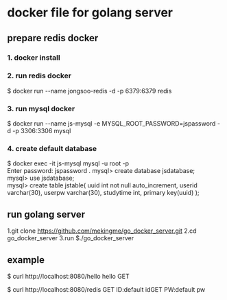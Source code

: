 # docker file for golang server

## prepare redis docker

### 1. docker install
### 2. run redis docker
$ docker run --name jongsoo-redis -d -p 6379:6379 redis
### 3. run mysql docker 
$ docker run --name js-mysql -e MYSQL_ROOT_PASSWORD=jspassword -d -p 3306:3306  mysql
### 4. create default database
$ docker exec -it js-mysql mysql -u root -p  
Enter password: jspassword . 
mysql> create database jsdatabase;  
mysql> use jsdatabase;  
mysql> create table jstable( uuid int not null auto_increment, userid varchar(30), userpw varchar(30), studytime int, primary key(uuid) );  

## run golang server

1.git clone https://github.com/mekingme/go_docker_server.git
2.cd go_docker_server
3.run 
$./go_docker_server

## example
$ curl http://localhost:8080/hello
hello GET

$ curl http://localhost:8080/redis
GET ID:default idGET PW:default pw

